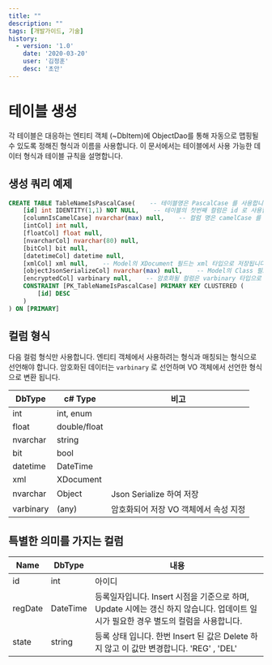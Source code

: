 ```yaml
---
title: ""
description: ""
tags: [개발가이드, 기술]
history:
  - version: '1.0'
    date: '2020-03-20'
    user: '김정훈'
    desc: '초안'
---
```


# 테이블 생성
각 테이블은 대응하는 엔티티 객체 (~DbItem)에 ObjectDao를 통해 자동으로 맵핑될 수 있도록 정해진 형식과 이름을 사용합니다. 이 문서에서는 테이블에서 사용 가능한 데이터 형식과 테이블 규칙을 설명합니다.

## 생성 쿼리 예제
```sql
CREATE TABLE TableNameIsPascalCase(    -- 테이블명은 PascalCase 를 사용합니다.
	[id] int IDENTITY(1,1) NOT NULL,    -- 테이블의 첫번째 컬럼은 id 로 사용합니다.
	[columnIsCamelCase] nvarchar(max) null,    -- 컬럼 명은 camelCase 를 사용합니다.
	[intCol] int null,
	[floatCol] float null,
	[nvarcharCol] nvarchar(80) null,
	[bitCol] bit null,
	[datetimeCol] datetime null,
	[xmlCol] xml null,    -- Model의 XDocument 필드는 xml 타입으로 저장됩니다.
	[objectJsonSerializeCol] nvarchar(max) null,    -- Model의 Class 필드는 Json Serialize 되어 nvarchar 타입으로 저장됩니다.
	[encryptedCol] varbinary null,    -- 암호화될 컬럼은 varbinary 타입으로 지정합니다.
	CONSTRAINT [PK_TableNameIsPascalCase] PRIMARY KEY CLUSTERED (
		[id] DESC
	) 
) ON [PRIMARY]
```

## 컬럼 형식
다음 컬럼 형식만 사용합니다. 엔티티 객체에서 사용하려는 형식과 매칭되는 형식으로 선언해야 합니다. 암호화된 데이터는 `varbinary` 로 선언하며 VO 객체에서 선언한 형식으로 변환 됩니다.

| DbType | c# Type | 비고 |
| --- | --- | --- |
| int | int, enum |  |
| float | double/float |  |
| nvarchar | string |  |
| bit | bool |  |
| datetime | DateTime |  |
| xml | XDocument |  |
| nvarchar | Object | Json Serialize 하여 저장 |
| varbinary | (any) | 암호화되어 저장 VO 객체에서 속성 지정 |

## 특별한 의미를 가지는 컬럼

| Name | DbType | 내용 |
| --- | --- | --- |
| id | int | 아이디 |
| regDate | DateTime | 등록일자입니다. Insert 시점을 기준으로 하며, Update 시에는 갱신 하지 않습니다. 업데이트 일시가 필요한 경우 별도의 컬럼을 사용합니다. |
| state | string | 등록 상태 입니다. 한번 Insert 된 값은 Delete 하지 않고 이 값만 변경합니다. 'REG' , 'DEL' |